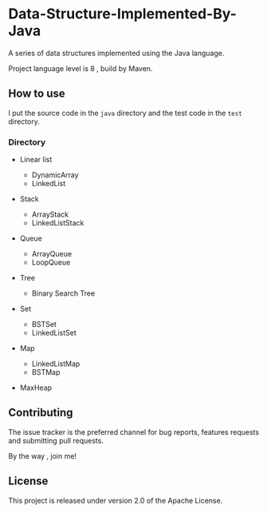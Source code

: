 # Data-Structure-Implemented-By-Java

A series of data structures implemented using the Java language.

Project language level is 8 , build by Maven.

## How to use

I put the source code in the `java` directory and the test code in the `test` directory.

### Directory

* Linear list
    * DynamicArray
    * LinkedList

* Stack
    * ArrayStack
    * LinkedListStack

* Queue
    * ArrayQueue
    * LoopQueue

* Tree
    * Binary Search Tree
    
* Set
    * BSTSet
    * LinkedListSet
    
* Map
    * LinkedListMap
    * BSTMap
    
* MaxHeap

## Contributing

The issue tracker is the preferred channel for bug reports, features requests and submitting pull requests.

By the way , join me!

## License

This project is released under version 2.0 of the Apache License.